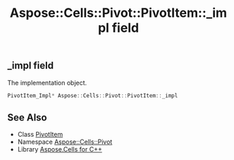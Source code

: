 ﻿---
title: Aspose::Cells::Pivot::PivotItem::_impl field
linktitle: _impl
second_title: Aspose.Cells for C++ API Reference
description: 'Aspose::Cells::Pivot::PivotItem::_impl field. The implementation object in C++.'
type: docs
weight: 2600
url: /cpp/aspose.cells.pivot/pivotitem/_impl/
---
## _impl field


The implementation object.

```cpp
PivotItem_Impl* Aspose::Cells::Pivot::PivotItem::_impl
```

## See Also

* Class [PivotItem](../)
* Namespace [Aspose::Cells::Pivot](../../)
* Library [Aspose.Cells for C++](../../../)

